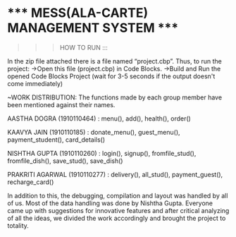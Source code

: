 # *** MESS(ALA-CARTE) MANAGEMENT SYSTEM ***
>>> HOW TO RUN :::

In the zip file attached there is a file named “project.cbp”. 
Thus, to run the project: 
->Open this file (project.cbp) in Code Blocks.
->Build and Run the opened Code Blocks Project
  (wait for 3-5 seconds if the output doesn't come immediately)

~WORK DISTRIBUTION: The functions made by each group member have been mentioned against their names.

AASTHA DOGRA      (1910110464)   : menu(), add(), health(), order()
                 
KAAVYA JAIN       (1910110185)   : donate_menu(), guest_menu(), payment_student(), card_details()
                 
NISHTHA GUPTA     (1910110260)   : login(), signup(), fromfile_stud(), fromfile_dish(), save_stud(),                                        save_dish()
                 
PRAKRITI AGARWAL  (1910110277)   : delivery(), all_stud(), payment_guest(), recharge_card()

In addition to this, the debugging, compilation and layout was handled by all of us. Most of the data handling was done by Nishtha Gupta. Everyone came up with suggestions for innovative features and after critical analyzing of all the ideas, we divided the work accordingly and brought the project to totality.


